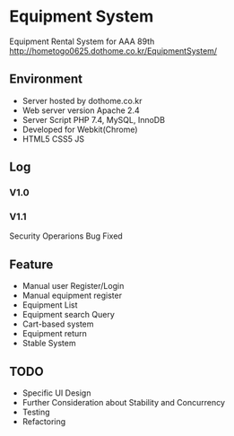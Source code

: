 # Equipment System
Equipment Rental System for AAA 89th
http://hometogo0625.dothome.co.kr/EquipmentSystem/

## Environment
- Server hosted by dothome.co.kr
- Web server version Apache 2.4
- Server Script PHP 7.4, MySQL, InnoDB
- Developed for Webkit(Chrome)
- HTML5 CSS5 JS

## Log
### V1.0

### V1.1
Security Operarions
Bug Fixed

## Feature

- Manual user Register/Login
- Manual equipment register
- Equipment List
- Equipment search Query
- Cart-based system
- Equipment return
- Stable System

## TODO

- Specific UI Design
- Further Consideration about Stability and Concurrency
- Testing
- Refactoring

